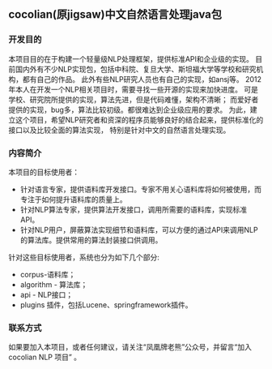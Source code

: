 ## cocolian(原jigsaw)中文自然语言处理java包      

### 开发目的
 
本项目目的在于构建一个轻量级NLP处理框架，提供标准API和企业级的实现。
 目前国内外有不少NLP实现包，包括中科院、复旦大学、斯坦福大学等学校和研究机构，都有自己的作品。
此外有些NLP研究人员也有自己的实现，如ansj等。
2012年本人在开发一个NLP相关项目时，需要寻找一些开源的实现来加快进度。
可是学校、研究院所提供的实现，算法先进，但是代码难懂，架构不清晰；
而爱好者提供的实现，bug多，算法比较初级。都很难达到企业级应用的要求。
为此，建立这个项目，希望NLP研究者和资深的程序员能够良好的结合起来，提供标准化的接口以及比较全面的算法实现，
特别是针对中文的自然语言处理实现。

### 内容简介

本项目的目标使用者：
- 针对语言专家，提供语料库开发接口。专家不用关心语料库将如何被使用，而专注于如何提升语料库的质量上。
- 针对NLP算法专家，提供算法开发接口，调用所需要的语料库，实现标准API。
- 针对NLP用户，屏蔽算法实现细节和语料库，可以方便的通过API来调用NLP的算法库。提供常用的算法封装接口供调用。

针对这些目标使用者，系统也分为如下几个部分:
- corpus-语料库；
- algorithm - 算法库；
- api - NLP接口；
- plugins 插件，包括Lucene、springframework插件。

### 联系方式

如果要加入本项目，或者任何建议，请关注“凤凰牌老熊”公众号，并留言“加入cocolian NLP 项目” 。
  